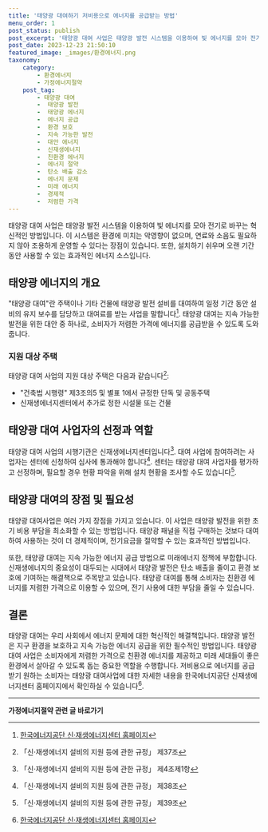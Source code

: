```yaml
---
title: '태양광 대여하기 저비용으로 에너지를 공급받는 방법'
menu_order: 1
post_status: publish
post_excerpt: '태양광 대여 사업은 태양광 발전 시스템을 이용하여 빛 에너지를 모아 전기로 바꾸는 혁신적인 방법입니다. 이 시스템은 환경에 미치는 악영향이 없으며, 연료와 소음도 필요하지 않아 조용하게 운영할 수 있다는 장점이 있습니다. 또한, 설치하기 쉬우며 오랜 기간 동안 사용할 수 있는 효과적인 에너지 소스입니다.'
post_date: 2023-12-23 21:50:10
featured_image: _images/환경에너지.png
taxonomy:
    category:
        - 환경에너지
        - 가정에너지절약
    post_tag:
        - 태양광 대여
        -  태양광 발전
        -  태양광 에너지
        -  에너지 공급
        -  환경 보호
        -  지속 가능한 발전
        -  대안 에너지
        -  신재생에너지
        -  친환경 에너지
        -  에너지 절약
        -  탄소 배출 감소
        -  에너지 문제
        -  미래 에너지
        -  경제적
        -  저렴한 가격
---
```



태양광 대여 사업은 태양광 발전 시스템을 이용하여 빛 에너지를 모아 전기로 바꾸는 혁신적인 방법입니다. 이 시스템은 환경에 미치는 악영향이 없으며, 연료와 소음도 필요하지 않아 조용하게 운영할 수 있다는 장점이 있습니다. 또한, 설치하기 쉬우며 오랜 기간 동안 사용할 수 있는 효과적인 에너지 소스입니다.

## 태양광 에너지의 개요

"태양광 대여"란 주택이나 기타 건물에 태양광 발전 설비를 대여하여 일정 기간 동안 설비의 유지 보수를 담당하고 대여료를 받는 사업을 말합니다[^1]. 태양광 대여는 지속 가능한 발전을 위한 대안 중 하나로, 소비자가 저렴한 가격에 에너지를 공급받을 수 있도록 도와줍니다.

### 지원 대상 주택

태양광 대여 사업의 지원 대상 주택은 다음과 같습니다[^2]:

- "건축법 시행령" 제3조의5 및 별표 1에서 규정한 단독 및 공동주택
- 신재생에너지센터에서 추가로 정한 시설물 또는 건물

## 태양광 대여 사업자의 선정과 역할

태양광 대여 사업의 시행기관은 신재생에너지센터입니다[^3]. 대여 사업에 참여하려는 사업자는 센터에 신청하여 심사에 통과해야 합니다[^4]. 센터는 태양광 대여 사업자를 평가하고 선정하며, 필요할 경우 현황 파악을 위해 설치 현황을 조사할 수도 있습니다[^5].

## 태양광 대여의 장점 및 필요성

태양광 대여사업은 여러 가지 장점을 가지고 있습니다. 이 사업은 태양광 발전을 위한 초기 비용 부담을 최소화할 수 있는 방법입니다. 태양광 패널을 직접 구매하는 것보다 대여하여 사용하는 것이 더 경제적이며, 전기요금을 절약할 수 있는 효과적인 방법입니다.

또한, 태양광 대여는 지속 가능한 에너지 공급 방법으로 미래에너지 정책에 부합합니다. 신재생에너지의 중요성이 대두되는 시대에서 태양광 발전은 탄소 배출을 줄이고 환경 보호에 기여하는 해결책으로 주목받고 있습니다. 태양광 대여를 통해 소비자는 친환경 에너지를 저렴한 가격으로 이용할 수 있으며, 전기 사용에 대한 부담을 줄일 수 있습니다.

## 결론

태양광 대여는 우리 사회에서 에너지 문제에 대한 혁신적인 해결책입니다. 태양광 발전은 지구 환경을 보호하고 지속 가능한 에너지 공급을 위한 필수적인 방법입니다. 태양광 대여 사업은 소비자에게 저렴한 가격으로 친환경 에너지를 제공하고 미래 세대들이 좋은 환경에서 살아갈 수 있도록 돕는 중요한 역할을 수행합니다. 저비용으로 에너지를 공급받기 원하는 소비자는 태양광 대여사업에 대한 자세한 내용을 한국에너지공단 신재생에너지센터 홈페이지에서 확인하실 수 있습니다[^6].

[^1]: [한국에너지공단 신·재생에너지센터 홈페이지](https://www.knrec.or.kr/)
[^2]: 「신·재생에너지 설비의 지원 등에 관한 규정」 제37조
[^3]: 「신·재생에너지 설비의 지원 등에 관한 규정」 제4조제1항
[^4]: 「신·재생에너지 설비의 지원 등에 관한 규정」 제38조
[^5]: 「신·재생에너지 설비의 지원 등에 관한 규정」 제39조
[^6]: [한국에너지공단 신·재생에너지센터 홈페이지](https://www.knrec.or.kr)
<!-- wp:separator -->
<hr class="wp-block-separator has-alpha-channel-opacity"/>
<!-- /wp:separator -->

<!-- wp:group {"backgroundColor":"base","layout":{"type":"constrained"}} -->
<div class="wp-block-group has-base-background-color has-background"><!-- wp:paragraph {"align":"center","fontSize":"medium"} -->
<p class="has-text-align-center has-large-font-size"><strong>가정에너지절약 관련 글 바로가기</strong></p>
<!-- /wp:paragraph -->


<!-- wp:latest-posts
{"categories":[{"id":35104,"count":19,"description":"","link":"https://uknowlaw.com/category/%ea%b0%80%ec%a0%95%ec%97%90%eb%84%88%ec%a7%80%ec%a0%88%ec%95%bd/","name":"가정에너지절약","slug":"가정에너지절약","taxonomy":"category","parent":0,"meta":[],"_links":{"self":[{"href":"https://uknowlaw.com/wp-json/wp/v2/categories/35104"}],"collection":[{"href":"https://uknowlaw.com/wp-json/wp/v2/categories"}],"about":[{"href":"https://uknowlaw.com/wp-json/wp/v2/taxonomies/category"}],"wp:post_type":[{"href":"https://uknowlaw.com/wp-json/wp/v2/posts?categories=35104"}],"curies":[{"name":"wp","href":"https://api.w.org/{rel}","templated":true}]}}],"postsToShow":100,"excerptLength":28,"postLayout":"grid","columns":2,"featuredImageAlign":"left","featuredImageSizeSlug":"large","fontSize":"small"} /--></div>
<!-- /wp:group -->